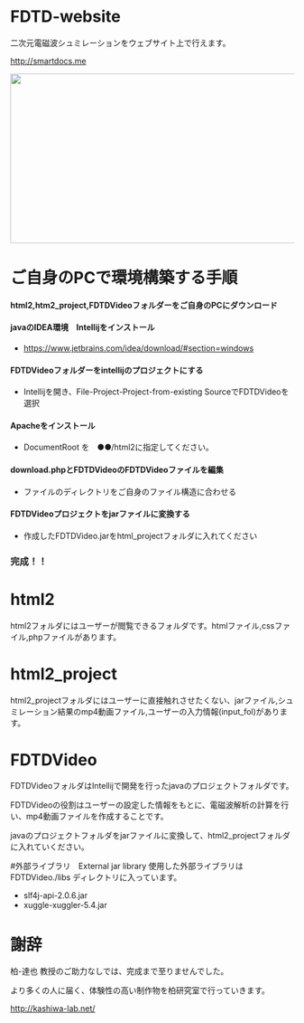 # FDTD-website
二次元電磁波シュミレーションをウェブサイト上で行えます。

http://smartdocs.me


<img src="https://user-images.githubusercontent.com/34999008/215493816-5a02490c-796e-473f-94d2-dbaaa30feb12.gif"   width=600 height=300 >


# ご自身のPCで環境構築する手順

#### html2,htm2_project,FDTDVideoフォルダーをご自身のPCにダウンロード
#### javaのIDEA環境　Intellijをインストール
 - https://www.jetbrains.com/idea/download/#section=windows
#### FDTDVideoフォルダーをintellijのプロジェクトにする
 - Intellijを開き、File-Project-Project-from-existing SourceでFDTDVideoを選択
#### Apacheをインストール
 - DocumentRoot を　●●/html2に指定してください。
#### download.phpとFDTDVideoのFDTDVideoファイルを編集
 - ファイルのディレクトリをご自身のファイル構造に合わせる
#### FDTDVideoプロジェクトをjarファイルに変換する
 -  作成したFDTDVideo.jarをhtml_projectフォルダに入れてください
### 完成！！

# html2
 
html2フォルダにはユーザーが閲覧できるフォルダです。htmlファイル,cssファイル,phpファイルがあります。

# html2_project

html2_projectフォルダにはユーザーに直接触れさせたくない、jarファイル,シュミレーション結果のmp4動画ファイル,ユーザーの入力情報(input_fol)があります。

# FDTDVideo

FDTDVideoフォルダはIntellijで開発を行ったjavaのプロジェクトフォルダです。

FDTDVideoの役割はユーザーの設定した情報をもとに、電磁波解析の計算を行い、mp4動画ファイルを作成することです。

javaのプロジェクトフォルダをjarファイルに変換して、html2_projectフォルダに入れていください。


#外部ライブラリ　External jar library 
使用した外部ライブラリはFDTDVideo./libs ディレクトリに入っています。
- slf4j-api-2.0.6.jar
- xuggle-xuggler-5.4.jar

# 謝辞

柏-達也 教授のご助力なしでは、完成まで至りませんでした。

より多くの人に届く、体験性の高い制作物を柏研究室で行っていきます。　 　

http://kashiwa-lab.net/

